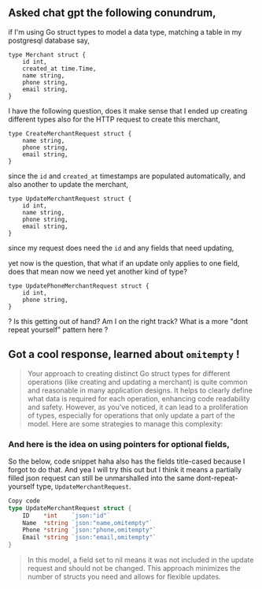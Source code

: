 



## Asked chat gpt the following conundrum, 

 if I'm using Go struct types to model a data type, matching a table in my postgresql database say, 

```
type Merchant struct {
    id int,
    created_at time.Time,
    name string,
    phone string,
    email string,
}
```
I have the following question, does it make sense that I ended up creating different types also for the HTTP request to create this merchant, 


```
type CreateMerchantRequest struct {
    name string,
    phone string,
    email string,
}
```
since the `id` and `created_at` timestamps are populated automatically, 
and also another to update the merchant,

```
type UpdateMerchantRequest struct {
    id int,
    name string,
    phone string,
    email string,
}
```
since my request does need the `id` and any fields that need updating,

yet now is the question, that what if an update only applies to one field, does that mean now we need yet another kind of type? 

```
type UpdatePhoneMerchantRequest struct {
    id int,
    phone string,
}
```
? 
Is this getting out of hand? Am I on the right track? What is a more "dont repeat yourself" pattern here ?


## Got a cool response, learned about `omitempty` ! 

> Your approach to creating distinct Go struct types for different operations (like creating and updating a merchant) is quite common and reasonable in many application designs. It helps to clearly define what data is required for each operation, enhancing code readability and safety. However, as you've noticed, it can lead to a proliferation of types, especially for operations that only update a part of the model. Here are some strategies to manage this complexity:

### And here is the idea on using pointers for optional fields, 
So the below, code snippet haha also has the fields title-cased because I forgot to do that.  And yea I will try this out but I think it means a partially filled json request can still be unmarshalled into the same dont-repeat-yourself type, `UpdateMerchantRequest`.


```go
Copy code
type UpdateMerchantRequest struct {
    ID    *int    `json:"id"`
    Name  *string `json:"name,omitempty"`
    Phone *string `json:"phone,omitempty"`
    Email *string `json:"email,omitempty"`
}
```

> In this model, a field set to nil means it was not included in the update request and should not be changed. This approach minimizes the number of structs you need and allows for flexible updates.

